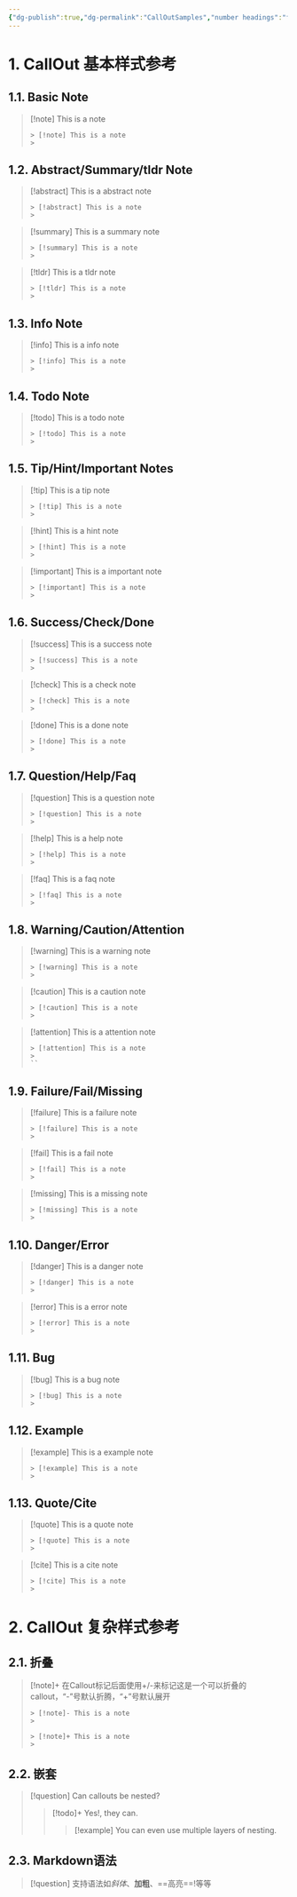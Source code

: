 ```yaml
---
{"dg-publish":true,"dg-permalink":"CallOutSamples","number headings":"first-level 1, max 6, 1.1.","permalink":"/CallOutSamples/","dgPassFrontmatter":true}
---
```



# 1. CallOut 基本样式参考

## 1.1. Basic Note

> [!note] This is a note
> ```
> > [!note] This is a note
> > 
> ```

## 1.2. Abstract/Summary/tldr Note

> [!abstract] This is a abstract note
> ```
> > [!abstract] This is a note
> > 
> ```


> [!summary] This is a summary note
> ```
> > [!summary] This is a note
> > 
> ```


> [!tldr] This is a tldr note
> ```
> > [!tldr] This is a note
> > 
> ```

## 1.3. Info Note

> [!info] This is a info note
> ```
> > [!info] This is a note
> > 
> ```

## 1.4. Todo Note

> [!todo] This is a todo note
> ```
> > [!todo] This is a note
> > 
> ```

## 1.5. Tip/Hint/Important Notes

> [!tip] This is a tip note
> ```
> > [!tip] This is a note
> > 
> ``` 

> [!hint] This is a hint note
> ```
> > [!hint] This is a note
> > 
> ```

> [!important] This is a important note
> ```
> > [!important] This is a note
> > 
> ```

## 1.6. Success/Check/Done

> [!success] This is a success note
> ```
> > [!success] This is a note
> > 
> ``` 

> [!check] This is a check note
> ```
> > [!check] This is a note
> > 
> ```

> [!done] This is a done note
> ```
> > [!done] This is a note
> > 
> ```

## 1.7. Question/Help/Faq

> [!question] This is a question note
> ```
> > [!question] This is a note
> > 
> ``` 

> [!help] This is a help note
> ```
> > [!help] This is a note
> > 
> ```

> [!faq] This is a faq note
> ```
> > [!faq] This is a note
> > 
> ```
## 1.8. Warning/Caution/Attention

> [!warning] This is a warning note
> ```
> > [!warning] This is a note
> > 
> ``` 

> [!caution] This is a caution note
> ```
> > [!caution] This is a note
> > 
> ```

> [!attention] This is a attention note
> ```
> > [!attention] This is a note
> > 
> ``
## 1.9. Failure/Fail/Missing

> [!failure] This is a failure note
> ```
> > [!failure] This is a note
> > 
> ``` 

> [!fail] This is a fail note
> ```
> > [!fail] This is a note
> > 
> ```

> [!missing] This is a missing note
> ```
> > [!missing] This is a note
> > 
> ```


## 1.10. Danger/Error

> [!danger] This is a danger note
> ```
> > [!danger] This is a note
> > 
> ``` 

> [!error] This is a error note
> ```
> > [!error] This is a note
> > 
> ```
## 1.11. Bug

> [!bug] This is a bug note
> ```
> > [!bug] This is a note
> > 
> ```
## 1.12. Example

> [!example] This is a example note
> ```
> > [!example] This is a note
> > 
> ```

## 1.13. Quote/Cite

> [!quote] This is a quote note
> ```
> > [!quote] This is a note
> > 
> ``` 

> [!cite] This is a cite note
> ```
> > [!cite] This is a note
> > 
> ```

# 2. CallOut 复杂样式参考
## 2.1. 折叠
> [!note]+
> 在Callout标记后面使用+/-来标记这是一个可以折叠的callout，“-”号默认折腾，“+”号默认展开
> ```
> > [!note]- This is a note
> > 
> ```
> ```
> > [!note]+ This is a note
> > 
> ```

## 2.2. 嵌套
> [!question] Can callouts be nested? 
> 
> > [!todo]+ Yes!, they can. 
> > 
> > > [!example] You can even use multiple layers of nesting.

## 2.3. Markdown语法

> [!question] 支持语法如*斜体*、**加粗**、==高亮==!等等